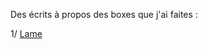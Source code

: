 Des écrits à propos des boxes que j'ai faites :

1/ [Lame](https://github.com/0xbatche/HTB/blob/a2ddccb8872b9396727e6c00f98181be71f25418/boxes/Lame.md)
